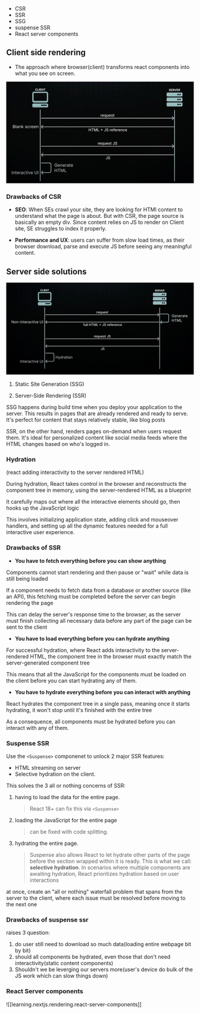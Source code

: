 - CSR
- SSR
- SSG
- suspense SSR
- React server components


## Client side rendering
- The approach where browser(client) transforms react components into what you see on screen.

![alt text](/assets/images/CSR.png)

### Drawbacks of CSR
- **SEO**: When SEs crawl your site, they are looking for HTMl content to understand what the page is about. But with CSR, the page source is basically an empty div. Since content relies on JS to render on Client site, SE struggles to index it properly.

- **Performance and UX**: users can suffer from slow load times, as their browser download, parse and execute JS before seeing any meaningful content.





## Server side solutions

![alt text](/assets/images/SSR.png)

1. Static Site Generation (SSG)
 
2. Server-Side Rendering (SSR)
 
SSG happens during build time when you deploy your application to the server. This results in pages that are already rendered and ready to serve. It's perfect for content that stays relatively stable, like blog posts
 
SSR, on the other hand, renders pages on-demand when users request them. It's ideal for personalized content like social media feeds where the HTML changes based on who's logged in.

### Hydration
(react adding interactivity to the server rendered HTML)
 
During hydration, React takes control in the browser and reconstructs the component tree in memory, using the server-rendered HTML as a blueprint
 
It carefully maps out where all the interactive elements should go, then hooks up the JavaScript logic
 
This involves initializing application state, adding click and mouseover handlers, and setting up all the dynamic features needed for a full interactive user experience.

### Drawbacks of SSR
 
- **You have to fetch everything before you can show anything**
 
Components cannot start rendering and then pause or "wait" while data is still being loaded
 
If a component needs to fetch data from a database or another source (like an API), this fetching must be completed before the server can begin rendering the page
 
This can delay the server's response time to the browser, as the server must finish collecting all necessary data before any part of the page can be sent to the client

- **You have to load everything before you can hydrate anything**
 
For successful hydration, where React adds interactivity to the server-rendered HTML, the component tree in the browser must exactly match the server-generated component tree
 
This means that all the JavaScript for the components must be loaded on the client before you can start hydrating any of them.

- **You have to hydrate everything before you can interact with anything**
 
React hydrates the component tree in a single pass, meaning once it starts hydrating, it won't stop until it's finished with the entire tree
 
As a consequence, all components must be hydrated before you can interact with any of them.


### Suspense SSR

Use the `<Suspense>` componenet to unlock 2 major SSR features:
- HTML streaming on server
- Selective hydration on the client.

This solves the 3 all or nothing concerns of SSR: 
 
1. having to load the data for the entire page. 
    > React 18+ can fix this via `<Suspense>`
 
2. loading the JavaScript for the entire page
    > can be fixed with code splitting.
 
3. hydrating the entire page.
    > Suspense also allows React to let hydrate other parts of the page before the section wrapped within it is ready. This is what we call: **selective hydration**. In scenarios where multiple components are awaiting hydration, React prioritizes hydration based on user interactions
 
at once, create an "all or nothing" waterfall problem that spans from the server to the client, where each issue must be resolved before moving to the next one
 

### Drawbacks of suspense ssr
raises 3 question:
1. do user still need to download so much data(loading entire webpage bit by bit)
2. should all components be hydrated, even those that don't need interactivity(static content components)
3. Shouldn't we be leverging our servers more(user's device do bulk of the JS work which can slow things down)


### React Server components
![[learning.nextjs.rendering.react-server-components]]




